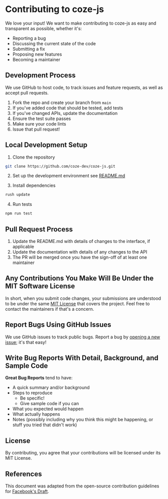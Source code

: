 # Contributing to coze-js

We love your input! We want to make contributing to coze-js as easy and transparent as possible, whether it's:

- Reporting a bug
- Discussing the current state of the code
- Submitting a fix
- Proposing new features
- Becoming a maintainer

## Development Process

We use GitHub to host code, to track issues and feature requests, as well as accept pull requests.

1. Fork the repo and create your branch from `main`
2. If you've added code that should be tested, add tests
3. If you've changed APIs, update the documentation
4. Ensure the test suite passes
5. Make sure your code lints
6. Issue that pull request!

## Local Development Setup

1. Clone the repository
```bash
git clone https://github.com/coze-dev/coze-js.git
```

2. Set up the development environment
see [README.md](./README.md)

3. Install dependencies
```bash
rush update
```

4. Run tests
```bash
npm run test
```


## Pull Request Process

1. Update the README.md with details of changes to the interface, if applicable
2. Update the documentation with details of any changes to the API
3. The PR will be merged once you have the sign-off of at least one maintainer

## Any Contributions You Make Will Be Under the MIT Software License

In short, when you submit code changes, your submissions are understood to be under the same [MIT License](http://choosealicense.com/licenses/mit/) that covers the project. Feel free to contact the maintainers if that's a concern.

## Report Bugs Using GitHub Issues

We use GitHub issues to track public bugs. Report a bug by [opening a new issue](https://github.com/coze-dev/coze-js/issues/new/choose); it's that easy!

## Write Bug Reports With Detail, Background, and Sample Code

**Great Bug Reports** tend to have:

- A quick summary and/or background
- Steps to reproduce
  - Be specific!
  - Give sample code if you can
- What you expected would happen
- What actually happens
- Notes (possibly including why you think this might be happening, or stuff you tried that didn't work)

## License

By contributing, you agree that your contributions will be licensed under its MIT License.

## References

This document was adapted from the open-source contribution guidelines for [Facebook's Draft](https://github.com/facebook/draft-js/blob/master/CONTRIBUTING.md).
